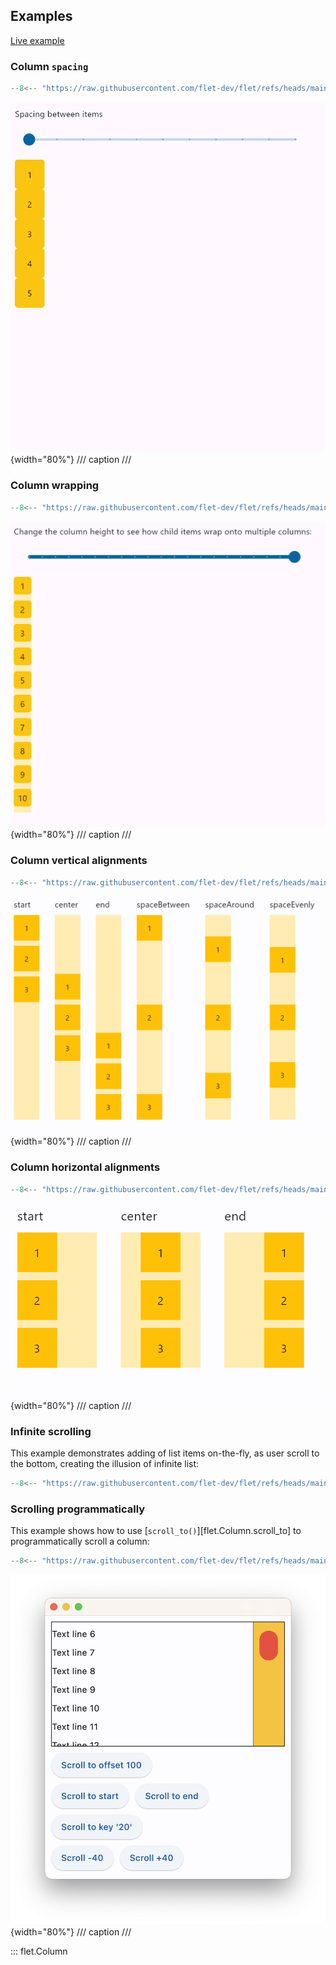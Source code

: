 ## Examples

[Live example](https://flet-controls-gallery.fly.dev/layout/column)

### Column `spacing`

```python
--8<-- "https://raw.githubusercontent.com/flet-dev/flet/refs/heads/main/sdk/python/examples/controls/column/spacing.py"
```

![spacing](https://raw.githubusercontent.com/flet-dev/flet/main/sdk/python/examples/controls/column/media/spacing.gif){width="80%"}
/// caption
///

### Column wrapping

```python
--8<-- "https://raw.githubusercontent.com/flet-dev/flet/refs/heads/main/sdk/python/examples/controls/column/wrap.py"
```

![wrap](https://raw.githubusercontent.com/flet-dev/flet/main/sdk/python/examples/controls/column/media/wrap.gif){width="80%"}
/// caption
///

### Column vertical alignments

```python
--8<-- "https://raw.githubusercontent.com/flet-dev/flet/refs/heads/main/sdk/python/examples/controls/column/alignment.py"
```

![alignment](https://raw.githubusercontent.com/flet-dev/flet/main/sdk/python/examples/controls/column/media/alignment.png){width="80%"}
/// caption
///

### Column horizontal alignments

```python
--8<-- "https://raw.githubusercontent.com/flet-dev/flet/refs/heads/main/sdk/python/examples/controls/column/horizontal-alignment.py"
```

![horizontal-alignment](https://raw.githubusercontent.com/flet-dev/flet/main/sdk/python/examples/controls/column/media/horizontal-alignment.png){width="80%"}
/// caption
///

### Infinite scrolling

This example demonstrates adding of list items on-the-fly, as user scroll to the bottom,
creating the illusion of infinite list:

```python
--8<-- "https://raw.githubusercontent.com/flet-dev/flet/refs/heads/main/sdk/python/examples/controls/column/infinite-scrolling.py"
```

### Scrolling programmatically

This example shows how to use [`scroll_to()`][flet.Column.scroll_to] to programmatically scroll a column:

```python
--8<-- "https://raw.githubusercontent.com/flet-dev/flet/refs/heads/main/sdk/python/examples/controls/column/programmatic-scroll.py"
```

![programmatic-scroll](https://raw.githubusercontent.com/flet-dev/flet/main/sdk/python/examples/controls/column/media/programmatic-scroll.png){width="80%"}
/// caption
///

[//]: # (### Custom scrollbar)

::: flet.Column
